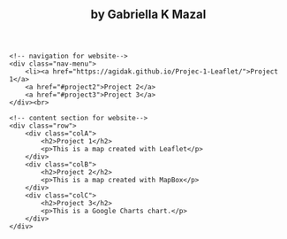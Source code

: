 <!DOCTYPE html>
<html lang="en">
<head>
    <meta charset="UTF-8">
    <meta http-equiv="X-UA-Compatible" content="IE=edge">
    <meta name="viewport" content="width=device-width, initial-scale=1.0">
    <title>Web Mapping Demo</title>
    <link rel="stylesheet" href="style1.css">
</head>
<body>
    <!-- header for website -->
    <header class="header">
        <h2>by Gabriella K Mazal</h2>
    </header>

    <!-- navigation for website-->
    <div class="nav-menu">
        <li><a href="https://agidak.github.io/Projec-1-Leaflet/">Project 1</a>
        <a href="#project2">Project 2</a>
        <a href="#project3">Project 3</a>
    </div><br>

    <!-- content section for website-->
    <div class="row">
        <div class="colA">
            <h2>Project 1</h2>
            <p>This is a map created with Leaflet</p>
        </div>
        <div class="colB">
            <h2>Project 2</h2>
            <p>This is a map created with MapBox</p>
        </div>
        <div class="colC">
            <h2>Project 3</h2>
            <p>This is a Google Charts chart.</p>
        </div>
    </div>
</body>
</html>

